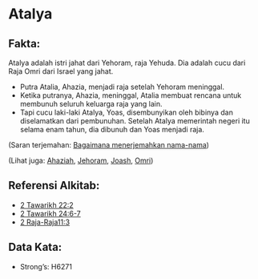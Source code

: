 # Atalya

## Fakta:

Atalya adalah istri jahat dari Yehoram, raja Yehuda. Dia adalah cucu dari Raja Omri dari Israel yang jahat.

* Putra Atalia, Ahazia, menjadi raja setelah Yehoram meninggal.
* Ketika putranya, Ahazia, meninggal, Atalia membuat rencana untuk membunuh seluruh keluarga raja yang lain.
* Tapi cucu laki-laki Atalya, Yoas, disembunyikan oleh bibinya dan diselamatkan dari pembunuhan. Setelah Atalya memerintah negeri itu selama enam tahun, dia dibunuh dan Yoas menjadi raja.

(Saran terjemahan: [Bagaimana menerjemahkan nama-nama](rc://en/ta/man/translate/translate-names))

(Lihat juga: [Ahaziah](../names/ahaziah.md), [Jehoram](../names/jehoram.md), [Joash](../names/joash.md), [Omri](../names/omri.md))

## Referensi Alkitab:

* [2 Tawarikh 22:2](rc://en/tn/help/2ch/22/02)
* [2 Tawarikh 24:6-7](rc://en/tn/help/2ch/24/06)
* [2 Raja-Raja11:3](rc://en/tn/help/2ki/11/03)

## Data Kata:

* Strong’s: H6271
